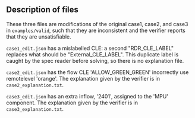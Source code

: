 ## Description of files

These three files are modifications of the original case1, case2, and case3
in `examples/valid`, such that they are inconsistent and the verifier reports
that they are unsatisfiable.

`case1_edit.json` has a mislabelled CLE: a second "RDR_CLE_LABEL" replaces what
should be "External_CLE_LABEL". This duplicate label is caught by the spec
reader before solving, so there is no explanation file.

`case2_edit.json` has the flow CLE 'ALLOW_GREEN_GREEN' incorrectly use
remotelevel 'orange'. The explanation given by the verifier is in
`case2_explanation.txt`.

`case3_edit.json` has an extra inflow, '2401', assigned to the 'MPU' component.
The explanation given by the verifier is in `case3_explanation.txt`.
